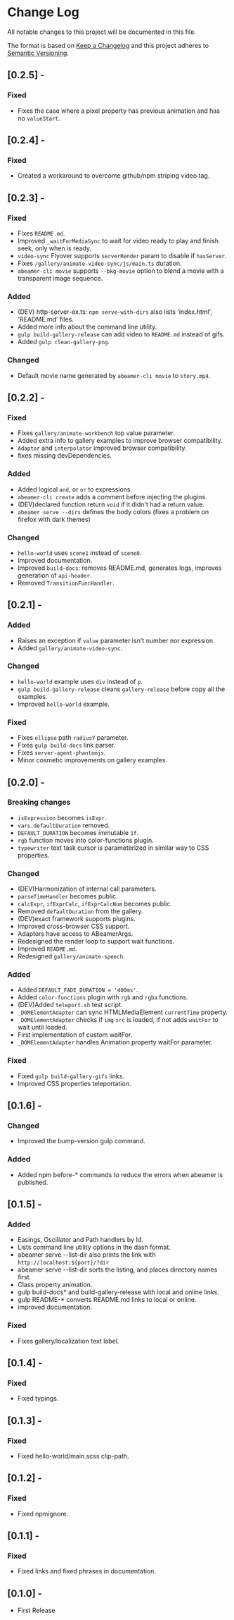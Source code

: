 # Change Log
All notable changes to this project will be documented in this file.

The format is based on [Keep a Changelog](http://keepachangelog.com/en/1.0.0/)
and this project adheres to [Semantic Versioning](http://semver.org/spec/v2.0.0.html).

## [0.2.5] -
### Fixed
- Fixes the case where a pixel property has previous animation and has no `valueStart`.

## [0.2.4] -
### Fixed
- Created a workaround to overcome github/npm striping video tag.


## [0.2.3] -
### Fixed
- Fixes `README.md`.
- Improved `_waitForMediaSync` to wait for video ready to play and finish seek, only when is ready.
- `video-sync` Flyover supports `serverRender` param to disable if `hasServer`.
- Fixes `/gallery/animate-video-sync/js/main.ts` duration.
- `abeamer-cli movie` supports `--bkg-movie` option to blend a movie with a transparent image sequence.
### Added
- (DEV) http-server-ex.ts: `npm serve-with-dirs` also lists 'index.html', 'README.md' files.
- Added more info about the command line utility.
- `gulp build-gallery-release` can add video to `README.md` instead of gifs.
- Added `gulp clean-gallery-png`.
### Changed
- Default movie name generated by `abeamer-cli movie` to `story.mp4`.


## [0.2.2] -
### Fixed
- Fixes `gallery/animate-workbench` top value parameter.
- Added extra info to gallery examples to improve browser compatibility.
- `Adaptor` and `interpolator` improved browser compatibility.
- fixes missing devDependencies.
### Added
- Added logical `and`, or `or` to expressions.
- `abeamer-cli create` adds a comment before injecting the plugins.
- (DEV)declared function return `void` if it didn't had a return value.
- `abeamer serve --dirs` defines the body colors (fixes a problem on firefox with dark themes)
### Changed
- `hello-world` uses `scene1` instead of `scene0`.
- Improved documentation.
- Improved `build-docs`: removes README.md, generates logs, improves generation of `api-header`.
- Removed `TransitionFuncHandler`.


## [0.2.1] -
### Added
- Raises an exception if `value` parameter isn't number nor expression.
- Added `gallery/animate-video-sync`.
### Changed
- `hello-world` example uses `div` instead of `p`.
- `gulp build-gallery-release` cleans `gallery-release` before copy all the examples.
- Improved `hello-world` example.
### Fixed
- Fixes `ellipse` path `radiusY` parameter.
- Fixes `gulp build-docs` link parser.
- Fixes `server-agent-phantomjs`.
- Minor cosmetic improvements on gallery examples.


## [0.2.0] -
### Breaking changes
- `isExpression` becomes `isExpr`.
- `vars.defaultDuration` removed.
- `DEFAULT_DURATION` becomes immutable `1f`.
- `rgb` function moves into color-functions plugin.
- `typewriter` text task cursor is parameterized in similar way to CSS properties.

### Changed
- (DEV)Harmonization of internal call parameters.
- `parseTimeHandler` becomes public.
- `calcExpr`, `ifExprCalc`, `ifExprCalcNum` becomes public.
- Removed `defaultDuration` from the gallery.
- (DEV)exact framework supports plugins.
- Improved cross-browser CSS support.
- Adaptors have access to ABeamerArgs.
- Redesigned the render loop to support wait functions.
- Improved `README.md`.
- Redesigned `gallery/animate-speech`.
### Added
- Added `DEFAULT_FADE_DURATION = '400ms'`.
- Added `color-functions` plugin with `rgb` and `rgba` functions.
- (DEV)Added `teleport.sh` test script.
- `_DOMElementAdapter` can sync HTMLMediaElement `currentTime` property.
- `_DOMElementAdapter` checks if `img` `src` is loaded, if not adds `waitFor` to wait until loaded.
- First implementation of custom waitFor.
- `_DOMElementAdapter` handles Animation property waitFor parameter.
### Fixed
- Fixed `gulp build-gallery-gifs` links.
- Improved CSS properties teleportation.


## [0.1.6] -
### Changed
- Improved the bump-version gulp command.
### Added
- Added npm before-* commands to reduce the errors when abeamer is published.


## [0.1.5] -
### Added
- Easings, Oscillator and Path handlers by Id.
- Lists command line utility options in the dash format.
- abeamer serve --list-dir also prints the link with `http://localhost:${port}/?dir`
- abeamer serve --list-dir sorts the listing, and places directory names first.
- Class property animation.
- gulp build-docs* and build-gallery-release with local and online links.
- gulp README-* converts README.md links to local or online.
- improved documentation.
### Fixed
- Fixes gallery/localization text label.


## [0.1.4] -
### Fixed
- Fixed typings.


## [0.1.3] -
### Fixed
- Fixed hello-world/main.scss clip-path.


## [0.1.2] -
### Fixed
- Fixed npmignore.


## [0.1.1] -
### Fixed
- Fixed links and fixed phrases in documentation.


## [0.1.0] -
- First Release
